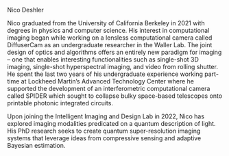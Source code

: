 Nico Deshler


Nico graduated from the University of California Berkeley in 2021 with degrees in physics and computer science. His interest in computational imaging began while working on a lensless computational camera called DiffuserCam as an undergraduate researcher in the Waller Lab.
The joint design of optics and algorithms offers an entirely new paradigm for imaging – one that enables interesting functionalities such as single-shot 3D imaging, single-shot hyperspectral imaging, and video from rolling shutter.
He spent the last two years of his undergraduate experience working part-time at Lockheed Martin’s Advanced Technology Center where he supported the development of an interferometric computational camera called SPIDER which sought to collapse bulky space-based telescopes onto printable photonic integrated circuits.

Upon joining the Intelligent Imaging and Design Lab in 2022, Nico has explored imaging modalities predicated on a quantum description of light. His PhD research seeks to create quantum super-resolution imaging systems that leverage ideas from compressive sensing and adaptive Bayesian estimation.
